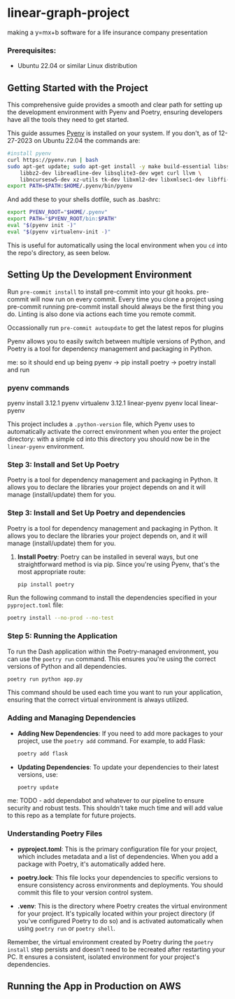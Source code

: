# linear-graph-project
making a y=mx+b software for a life insurance company presentation

### Prerequisites:
- Ubuntu 22.04 or similar Linux distribution

## Getting Started with the Project
This comprehensive guide provides a smooth and clear path for setting up the development environment with Pyenv and Poetry, ensuring developers have all the tools they need to get started.

This guide assumes [Pyenv](https://github.com/pyenv/pyenv) is installed on your system.  If you don't, as of 12-27-2023 on Ubuntu 22.04 the commands are:
```bash
#install pyenv
curl https://pyenv.run | bash
sudo apt-get update; sudo apt-get install -y make build-essential libssl-dev zlib1g-dev \
	libbz2-dev libreadline-dev libsqlite3-dev wget curl llvm \
	libncursesw5-dev xz-utils tk-dev libxml2-dev libxmlsec1-dev libffi-dev liblzma-dev
export PATH=$PATH:$HOME/.pyenv/bin/pyenv
```
And add these to your shells dotfile, such as .bashrc:
```bash
export PYENV_ROOT="$HOME/.pyenv"
export PATH="$PYENV_ROOT/bin:$PATH"
eval "$(pyenv init -)"
eval "$(pyenv virtualenv-init -)"
```
This is useful for automatically using the local environment when you `cd` into the repo's directory, as seen below.

## Setting Up the Development Environment

Run `pre-commit install` to install pre-commit into your git hooks. pre-commit will now run on every commit. Every time you clone a project using pre-commit running pre-commit install should always be the first thing you do.  Linting is also done via actions each time you remote commit.

Occassionally run `pre-commit autoupdate` to get the latest repos for plugins

Pyenv allows you to easily switch between multiple versions of Python, and Poetry is a tool for dependency management and packaging in Python.

me: so it should end up being pyenv -> pip install poetry -> poetry install and run

### pyenv commands
pyenv install 3.12.1
pyenv virtualenv 3.12.1 linear-pyenv
pyenv local linear-pyenv

This project includes a `.python-version` file, which Pyenv uses to automatically activate the correct environment when you enter the project directory:
with a simple cd into this directory you should now be in the `linear-pyenv` environment.

### Step 3: Install and Set Up Poetry

Poetry is a tool for dependency management and packaging in Python. It allows you to declare the libraries your project depends on and it will manage (install/update) them for you.

### Step 3: Install and Set Up Poetry and dependencies

Poetry is a tool for dependency management and packaging in Python. It allows you to declare the libraries your project depends on, and it will manage (install/update) them for you.

1. **Install Poetry**:
   Poetry can be installed in several ways, but one straightforward method is via pip. Since you're using Pyenv, that's the most appropriate route:
   ```bash
   pip install poetry
   ```

 Run the following command to install the dependencies specified in your `pyproject.toml` file:
   ```bash
   poetry install --no-prod --no-test
```

### Step 5: Running the Application

To run the Dash application within the Poetry-managed environment, you can use the `poetry run` command. This ensures you're using the correct versions of Python and all dependencies.

```bash
poetry run python app.py
```

This command should be used each time you want to run your application, ensuring that the correct virtual environment is always utilized.

### Adding and Managing Dependencies

- **Adding New Dependencies**:
  If you need to add more packages to your project, use the `poetry add` command. For example, to add Flask:

  ```bash
  poetry add flask
  ```

- **Updating Dependencies**:
  To update your dependencies to their latest versions, use:

  ```bash
  poetry update
  ```

me: TODO - add dependabot and whatever to our pipeline to ensure security and robust tests.  This shouldn't take much time and will add value to this repo as a template for future projects.

### Understanding Poetry Files

- **pyproject.toml**: This is the primary configuration file for your project, which includes metadata and a list of dependencies. When you add a package with Poetry, it's automatically added here.

- **poetry.lock**: This file locks your dependencies to specific versions to ensure consistency across environments and deployments. You should commit this file to your version control system.

- **.venv**: This is the directory where Poetry creates the virtual environment for your project. It's typically located within your project directory (if you've configured Poetry to do so) and is activated automatically when using `poetry run` or `poetry shell`.

Remember, the virtual environment created by Poetry during the `poetry install` step persists and doesn't need to be recreated after restarting your PC. It ensures a consistent, isolated environment for your project's dependencies.


## Running the App in Production on AWS
